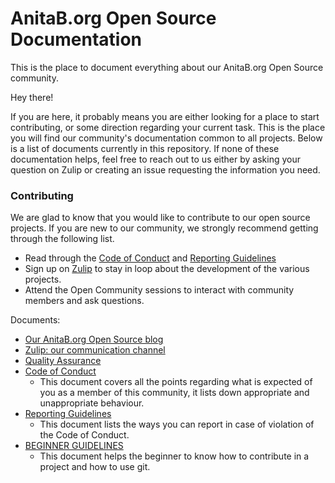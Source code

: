 # AnitaB.org Open Source Documentation
This is the place to document everything about our AnitaB.org Open Source community.

Hey there!

If you are here, it probably means you are either looking for a place to start contributing, or some direction regarding your current task. This is the place you will find our community's documentation common to all projects. Below is a list of documents currently in this repository. If none of these documentation helps, feel free to reach out to us either by asking your question on Zulip or creating an issue requesting the information you need.

### Contributing

We are glad to know that you would like to contribute to our open source projects. If you are new to our community, we strongly recommend getting through the following list.
  - Read through the [Code of Conduct](/Contributing/CODE_OF_CONDUCT.md) and [Reporting Guidelines](/Contributing/REPORTING_GUIDELINES.md)
  - Sign up on [Zulip](http://anitab-org.zulipchat.com) to stay in loop about the development of the various projects.
  - Attend the Open Community sessions to interact with community members and ask questions.

Documents:

- [Our AnitaB.org Open Source blog](/our-blog.md)
- [Zulip: our communication channel](/zulip.md)
- [Quality Assurance](/quality-assurance.md)
- [Code of Conduct](/Contributing/CODE_OF_CONDUCT.md)
  - This document covers all the points regarding what is expected of you as a member of this community, it lists down appropriate and unappropriate behaviour.
- [Reporting Guidelines](/Contributing/REPORTING_GUIDELINES.md)
  - This document lists the ways you can report in case of violation of the Code of Conduct.
- [BEGINNER GUIDELINES](/BEGINNER_GUIDE.md)
  - This document helps the beginner to know how to contribute in a project and how to use git.  
